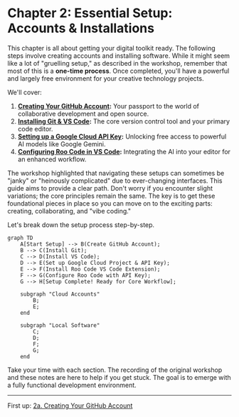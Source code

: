 # Chapter 2: Essential Setup: Accounts & Installations

This chapter is all about getting your digital toolkit ready. The following steps involve creating accounts and installing software. While it might seem like a lot of "gruelling setup," as described in the workshop, remember that most of this is a **one-time process**. Once completed, you'll have a powerful and largely free environment for your creative technology projects.

We'll cover:

1.  **[Creating Your GitHub Account](./02_a_github_account.md):** Your passport to the world of collaborative development and open source.
2.  **[Installing Git & VS Code](./02_b_install_git_vscode.md):** The core version control tool and your primary code editor.
3.  **[Setting up a Google Cloud API Key](./02_c_gcp_api_key.md):** Unlocking free access to powerful AI models like Google Gemini.
4.  **[Configuring Roo Code in VS Code](./02_d_roo_code_config.md):** Integrating the AI into your editor for an enhanced workflow.

The workshop highlighted that navigating these setups can sometimes be "janky" or "heinously complicated" due to ever-changing interfaces. This guide aims to provide a clear path. Don't worry if you encounter slight variations; the core principles remain the same. The key is to get these foundational pieces in place so you can move on to the exciting parts: creating, collaborating, and "vibe coding."

Let's break down the setup process step-by-step.

```mermaid
graph TD
    A[Start Setup] --> B(Create GitHub Account);
    B --> C(Install Git);
    C --> D(Install VS Code);
    D --> E(Set up Google Cloud Project & API Key);
    E --> F(Install Roo Code VS Code Extension);
    F --> G(Configure Roo Code with API Key);
    G --> H[Setup Complete! Ready for Core Workflow];

    subgraph "Cloud Accounts"
        B;
        E;
    end

    subgraph "Local Software"
        C;
        D;
        F;
        G;
    end
```

Take your time with each section. The recording of the original workshop and these notes are here to help if you get stuck. The goal is to emerge with a fully functional development environment.

---

First up: [2a. Creating Your GitHub Account](./02_a_github_account.md)